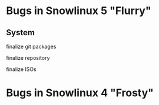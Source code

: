 Bugs in Snowlinux 5 "Flurry"
============================

System
------
finalize git packages

finalize repository

finalize ISOs


Bugs in Snowlinux 4 "Frosty"
============================
